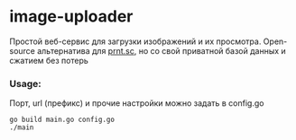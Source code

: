 # image-uploader

Простой веб-сервис для загрузки изображений и их просмотра. Open-source альтернатива для [prnt.sc](https://prnt.sc/), но со свой приватной базой данных и сжатием без потерь

### Usage:

Порт, url (префикс) и прочие настройки можно задать в config.go

```
go build main.go config.go
./main
```
